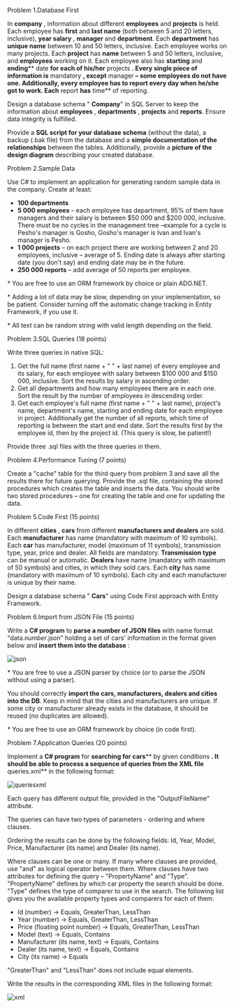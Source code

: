 
Problem 1.Database First 

In **company** , information about different **employees** and **projects** is held. Each employee has **first** and **last name** (both between 5 and 20 letters, inclusive), **year salary** , **manager** and **department**. Each **department** has **unique name** between 10 and 50 letters, inclusive. Each employee works on many projects. Each **project** has **name** between 5 and 50 letters, inclusive, and **employees** working on it. Each employee also has **starting** and **ending**** date **for each of his/her** projects **. Every single piece of information is** mandatory **, except** manager **– some employees do not have one. Additionally, every employee has to report every day when he/she got to work. Each** report **has** time** of reporting.

Design a database schema &quot; **Company**&quot; in SQL Server to keep the information about **employees** , **departments** , **projects** and **reports**. Ensure data integrity is fulfilled.

Provide a **SQL script for your database schema** (without the data), a backup (.bak file) from the database and a **simple documentation of the relationships** between the tables. Additionally, provide a **picture of the design diagram** describing your created database.

Problem 2.Sample Data 

Use C# to implement an application for generating random sample data in the company. Create at least:

- **100 departments**
- **5 000 employees** – each employee has department, 95% of them have managers and their salary is between $50 000 and $200 000, inclusive. There must be no cycles in the management tree –example for a cycle is Pesho&#39;s manager is Gosho, Gosho&#39;s manager is Ivan and Ivan&#39;s manager is Pesho.
- **1 000 projects** – on each project there are working between 2 and 20 employees, inclusive – average of 5. Ending date is always after starting date (you don&#39;t say) and ending date may be in the future.
- **250 000 reports** – add average of 50 reports per employee.

\* You are free to use an ORM framework by choice or plain ADO.NET.

\* Adding a lot of data may be slow, depending on your implementation, so be patient. Consider turning off the automatic change tracking in Entity Framework, if you use it.

\* All text can be random string with valid length depending on the field.

Problem 3.SQL Queries (18 points)

Write three queries in native SQL:

1. Get the full name (first name + &quot; &quot; + last name) of every employee and its salary, for each employee with salary between $100 000 and $150 000, inclusive. Sort the results by salary in ascending order.
2. Get all departments and how many employees there are in each one. Sort the result by the number of employees in descending order.
3. Get each employee&#39;s full name (first name + &quot; &quot; + last name), project&#39;s name, department&#39;s name, starting and ending date for each employee in project. Additionally get the number of all reports, which time of reporting is between the start and end date. Sort the results first by the employee id, then by the project id. (This query is slow, be patient!)

Provide three .sql files with the three queries in them.

Problem 4.Performance Tuning (7 points)

Create a &quot;cache&quot; table for the third query from problem 3 and save all the results there for future querying. Provide the .sql file, containing the stored procedures which creates the table and inserts the data. You should write two stored procedures – one for creating the table and one for updating the data.

Problem 5.Code First (15 points)

In different **cities** , **cars** from different **manufacturers and dealers** are sold. Each **manufacturer** has name (mandatory with maximum of 10 symbols). Each **car** has manufacturer, model (maximum of 11 symbols), transmission type, year, price and dealer. All fields are mandatory. **Transmission type** can be manual or automatic. **Dealers** have name (mandatory with maximum of 50 symbols) and cities, in which they sold cars. Each **city** has name (mandatory with maximum of 10 symbols). Each city and each manufacturer is unique by their name.

Design a database schema &quot; **Cars**&quot; using Code First approach with Entity Framework.

Problem 6.Import from JSON File (15 points)

Write a **C# program** to **parse a number of JSON files** with name format &quot;data._number_.json&quot; holding a set of cars&#39; information in the format given below and **insert them into the database** :

![json](https://user-images.githubusercontent.com/12698693/28158090-3f66d7fc-67c1-11e7-960e-17ab937319f4.jpg)

\* You are free to use a JSON parser by choice (or to parse the JSON without using a parser).

You should correctly **import the cars, manufacturers, dealers and cities into the DB**. Keep in mind that the cities and manufacturers are unique. If some city or manufacturer already exists in the database, it should be reused (no duplicates are allowed).

\* You are free to use an ORM framework by choice (in code first).

Problem 7.Application Queries (20 points)

Implement a **C# program** for **searching for cars**** by given conditions **. It should be able to process a sequence of queries from the XML file** queries.xml** in the following format:

![queriesxml](https://user-images.githubusercontent.com/12698693/28158174-8b985d44-67c1-11e7-9ff3-abf32fc4e90a.png)

Each query has different output file, provided in the &quot;OutputFileName&quot; attribute.

The queries can have two types of parameters - ordering and where clauses.

Ordering the results can be done by the following fields: Id, Year, Model, Price, Manufacturer (its name) and Dealer (its name).

Where clauses can be one or many. If many where clauses are provided, use &quot;and&quot; as logical operator between them. Where clauses have two attributes for defining the query – &quot;PropertyName&quot; and &quot;Type&quot;. &quot;PropertyName&quot; defines by which car property the search should be done. &quot;Type&quot; defines the type of comparer to use in the search. The following list gives you the available property types and comparers for each of them:

- Id (number) -&gt; Equals, GreaterThan, LessThan
- Year (number) -&gt; Equals, GreaterThan, LessThan
- Price (floating point number) -&gt; Equals, GreaterThan, LessThan
- Model (text) -&gt; Equals, Contains
- Manufacturer (its name, text) -&gt; Equals, Contains
- Dealer (its name, text) -&gt; Equals, Contains
- City (its name) -&gt; Equals

&quot;GreaterThan&quot; and &quot;LessThan&quot; does not include equal elements.

Write the results in the corresponding XML files in the following format:

![xml](https://user-images.githubusercontent.com/12698693/28158200-a384305e-67c1-11e7-84f5-8740ef81026e.png)

